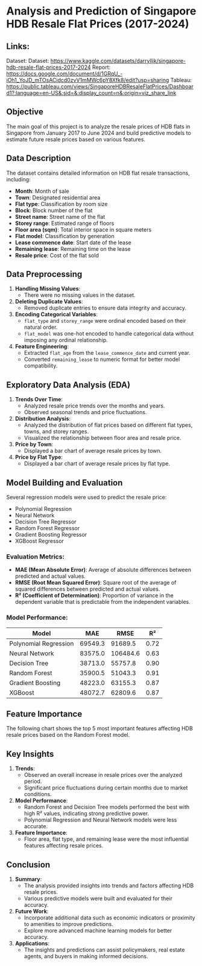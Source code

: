 # Analysis and Prediction of Singapore HDB Resale Flat Prices (2017-2024)

## Links:
Dataset:
Dataset: https://www.kaggle.com/datasets/darrylljk/singapore-hdb-resale-flat-prices-2017-2024
Report: https://docs.google.com/document/d/1GRqU_-iOh1_YoJD_mTOsACidcd0zvV1mMWc6pY8Xfk8/edit?usp=sharing
Tableau: https://public.tableau.com/views/SingaporeHDBResaleFlatPrices/Dashboard1?:language=en-US&:sid=&:display_count=n&:origin=viz_share_link

## Objective
The main goal of this project is to analyze the resale prices of HDB flats in Singapore from January 2017 to June 2024 and build predictive models to estimate future resale prices based on various features.

## Data Description
The dataset contains detailed information on HDB flat resale transactions, including:
- **Month**: Month of sale
- **Town**: Designated residential area
- **Flat type**: Classification by room size
- **Block**: Block number of the flat
- **Street name**: Street name of the flat
- **Storey range**: Estimated range of floors
- **Floor area (sqm)**: Total interior space in square meters
- **Flat model**: Classification by generation
- **Lease commence date**: Start date of the lease
- **Remaining lease**: Remaining time on the lease
- **Resale price**: Cost of the flat sold

## Data Preprocessing
1. **Handling Missing Values**:
   - There were no missing values in the dataset.
2. **Deleting Duplicate Values**:
   - Removed duplicate entries to ensure data integrity and accuracy.
3. **Encoding Categorical Variables**:
   - `flat_type` and `storey_range` were ordinal encoded based on their natural order.
   - `flat_model` was one-hot encoded to handle categorical data without imposing any ordinal relationship.
4. **Feature Engineering**:
   - Extracted `flat_age` from the `lease_commence_date` and current year.
   - Converted `remaining_lease` to numeric format for better model compatibility.

## Exploratory Data Analysis (EDA)
1. **Trends Over Time**:
   - Analyzed resale price trends over the months and years.
   - Observed seasonal trends and price fluctuations.
2. **Distribution Analysis**:
   - Analyzed the distribution of flat prices based on different flat types, towns, and storey ranges.
   - Visualized the relationship between floor area and resale price.
3. **Price by Town**:
   - Displayed a bar chart of average resale prices by town.
4. **Price by Flat Type**:
   - Displayed a bar chart of average resale prices by flat type.

## Model Building and Evaluation
Several regression models were used to predict the resale price:
- Polynomial Regression
- Neural Network
- Decision Tree Regressor
- Random Forest Regressor
- Gradient Boosting Regressor
- XGBoost Regressor

### Evaluation Metrics:
- **MAE (Mean Absolute Error)**: Average of absolute differences between predicted and actual values.
- **RMSE (Root Mean Squared Error)**: Square root of the average of squared differences between predicted and actual values.
- **R² (Coefficient of Determination)**: Proportion of variance in the dependent variable that is predictable from the independent variables.

### Model Performance:

| Model                  | MAE      | RMSE     | R²   |
|------------------------|----------|----------|------|
| Polynomial Regression  | 69549.3  | 91689.5  | 0.72 |
| Neural Network         | 83575.0  | 106484.6 | 0.63 |
| Decision Tree          | 38713.0  | 55757.8  | 0.90 |
| Random Forest          | 35900.5  | 51043.3  | 0.91 |
| Gradient Boosting      | 48223.0  | 63155.3  | 0.87 |
| XGBoost                | 48072.7  | 62809.6  | 0.87 |

## Feature Importance
The following chart shows the top 5 most important features affecting HDB resale prices based on the Random Forest model.

## Key Insights
1. **Trends**:
   - Observed an overall increase in resale prices over the analyzed period.
   - Significant price fluctuations during certain months due to market conditions.
2. **Model Performance**:
   - Random Forest and Decision Tree models performed the best with high R² values, indicating strong predictive power.
   - Polynomial Regression and Neural Network models were less accurate.
3. **Feature Importance**:
   - Floor area, flat type, and remaining lease were the most influential features affecting resale prices.

## Conclusion
1. **Summary**:
   - The analysis provided insights into trends and factors affecting HDB resale prices.
   - Various predictive models were built and evaluated for their accuracy.
2. **Future Work**:
   - Incorporate additional data such as economic indicators or proximity to amenities to improve predictions.
   - Explore more advanced machine learning models for better accuracy.
3. **Applications**:
   - The insights and predictions can assist policymakers, real estate agents, and buyers in making informed decisions.

